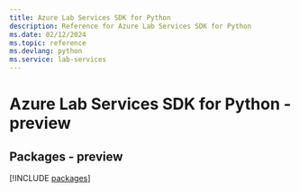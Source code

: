 ```yaml
---
title: Azure Lab Services SDK for Python
description: Reference for Azure Lab Services SDK for Python
ms.date: 02/12/2024
ms.topic: reference
ms.devlang: python
ms.service: lab-services
---
```

# Azure Lab Services SDK for Python - preview
## Packages - preview
[!INCLUDE [packages](lab-services-index.md)]